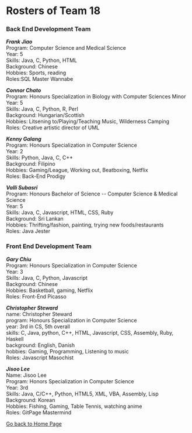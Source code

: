 # Rosters of Team 18

### Back End Development Team

**_Frank Jiao_**<br>
Program: Computer Science and Medical Science<br>
Year: 5<br>
Skills: Java, C, Python, HTML<br>
Background: Chinese<br>
Hobbies: Sports, reading<br>
Roles:SQL Master Wannabe<br>

**_Connor Chato_**<br>
Program: Honours Specialization in Biology with Computer Sciences Minor<br>
Year: 5<br>
Skills: Java, C, Python, R, Perl<br>
Background: Hungarian/Scottish<br>
Hobbies: Litsening to/Playing/Teaching Music, Wilderness Camping<br>
Roles: Creative artistic director of UML<br>

**_Kenny Galang_**<br>
Program: Honours Specialization in Computer Science<br>
Year: 2<br>
Skills: Python, Java, C, C++<br>
Background: Filipino<br>
Hobbies: Gaming/League, Working out, Beatboxing, Netflix<br>
Roles: Back-End Prodigy <br>

**_Valli Subasri_**<br>
Program: Honours Bachelor of Science -- Computer Science & Medical Science<br>
Year: 5<br>
Skills: Java, C, Javascript, HTML, CSS, Ruby<br>
Background: Sri Lankan<br>
Hobbies: Thrifting/fashion, painting, trying new foods/restaurants<br>
Roles: Java Jester<br>

### Front End Development Team

**_Gary Chiu_**<br>
Program: Honours Specialization in Computer Science<br>
Year: 3<br>
Skills: Java, C, Python, Javascript<br>
Background: Chinese<br>
Hobbies: Basketball, gaming, Netflix<br>
Roles: Front-End Picasso <br>

**_Christopher Steward_**<br>
name: Christopher Steward<br>
program: Honours Specialization in Computer Science<br>
year: 3rd in CS, 5th overall<br>
skills: C, Java, python, C++, HTML, Javascript, CSS, Assembly, Ruby, Haskell<br>
background: English, Danish<br>
hobbies: Gaming, Programming, Listening to music<br>
Roles: Javascript Masochist<br>

**_Jisoo Lee_**<br>
Name: Jisoo Lee<br>
Program: Honors Specialization in Computer Science<br>
Year: 3rd<br>
Skills: Java, C/C++, Python, HTML5, XML, VBA, Assembly, Lisp<br>
Background: Korean<br>
Hobbies: Fishing, Gaming, Table Tennis, watching anime<br>
Roles: GitPage Mastermind<br>

[Go back to Home Page](../README.md)
